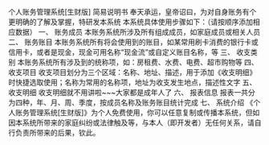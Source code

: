 个人账务管理系统[生财版] 简易说明书
奉天承运，皇帝诏曰，为对自身账务有个更明确的了解及掌握，特研发本系统
本系统具体使用步骤如下：（请按顺序添加相应数据）
一、	账务成员
本账务系统所涉及所有组成成员，如家庭成员或相关人员
二、	账务账目
本账务系统所有将会使用到的账目，如某常用刷卡消费的银行卡或信用卡，或者是现金，现金可用名称“现金流”或自定义账目名称，等
三、	收支类别
本账务系统所有涉及到的统称项，如：房租费、水费、电费、超市购物等
四、	收支项目
收支项目划分为三个区域：名称、地址、描述，用于添加《收支明细》时快捷选取使用；名称为常用的名称项，地址为收支发生地点，描述性文字
五、	收支明细
收支明细就不用讲啦~~~大家都是成年人了
六、	报表信息
报表一共分为四种，年、月、周、季度，按成员名称及账务账目统计完成
七、	系统介绍
《个人账务管理系统[生财版]》为个人免费使用，你可以任意复制或传播本系统，但如因本系统所带来的家庭纠纷或法律触及等，与本人（即开发者）无任何关系，请自行负责所带来的后果，钦此。
